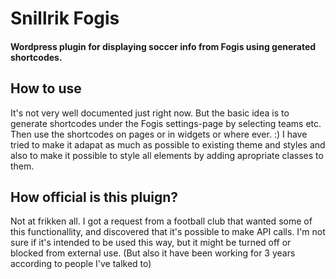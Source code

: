# Snillrik Fogis
#### Wordpress plugin for displaying soccer info from Fogis using generated shortcodes.

## How to use
It's not very well documented just right now. But the basic idea is to generate shortcodes under the Fogis settings-page by selecting teams etc. 
Then use the shortcodes on pages or in widgets or where ever. :) I have tried to make it adapat as much as possible to existing theme and styles and also to make it possible to style all elements by adding apropriate classes to them.

## How official is this pluign?
Not at frikken all. I got a request from a football club that wanted some of this functionallity, and discovered that it's possible to make API calls. 
I'm not sure if it's intended to be used this way, but it might be turned off or blocked from external use. (But also it have been working for 3 years according to people I've talked to)
